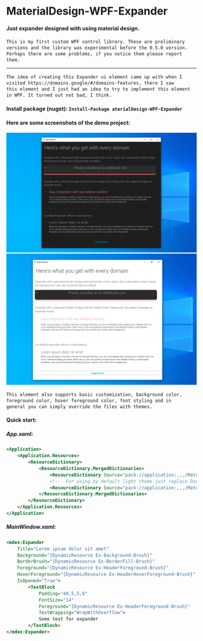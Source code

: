 # MaterialDesign-WPF-Expander
#### Just expander designed with using material design.

```
This is my first custom WPF control library. These are preliminary
versions and the library was experimental before the 0.5.0 version.
Perhaps there are some problems, if you notice them please report them.
```
---
```
The idea of creating this Expander ui element came up with when I
visited https://domains.google/#/domains-features, there I saw
this element and I just had an idea to try to implement this element
in WPF. It turned out not bad, I think.
```

#### Install package (nuget): `Install-Package aterialDesign-WPF-Expander`

#### Here are some screenshots of the demo project:

![](.github/MEDIA/DarkThemeDemo.png "Dark theme demo screenshot")
![](.github/MEDIA/LightThemeDemo.png "Light theme demo screenshot")

```
This element also supports basic customization, background color,
foreground color, hover foreground color, font styling and in
general you can simply override the files with themes.
```

#### Quick start:

##### App.xaml:

```xml
<Application>
    <Application.Resources>
        <ResourceDictionary>
            <ResourceDictionary.MergedDictionaries>
                <ResourceDictionary Source="pack://application:,,,/MaterialDesign-WPF-Expander;component/Resources/Icons/Icons.xaml" />
                <!--  For using by default light theme just replace DarkDictionary.xaml on LightDictionary.xaml  -->
                <ResourceDictionary Source="pack://application:,,,/MaterialDesign-WPF-Expander;component/Themes/DarkDictionary.xaml" />
            </ResourceDictionary.MergedDictionaries>
        </ResourceDictionary>
    </Application.Resources>
</Application>
```

##### MainWindow.xaml:

```xml
<mdex:Expander
    Title="Lorem ipsum dolor sit amet"
    Background="{DynamicResource Ex-Background-Brush}"
    BorderBrush="{DynamicResource Ex-BorderFill-Brush}"
    Foreground="{DynamicResource Ex-HeaderForeground-Brush}"
    HoverForeground="{DynamicResource Ex-HeaderHoverForeground-Brush}"
    IsOpened="True">
        <TextBlock
            Padding="40,5,5,0"
            FontSize="14"
            Foreground="{DynamicResource Ex-HeaderForeground-Brush}"
            TextWrapping="WrapWithOverflow">
            Some text for expander
        </TextBlock>
</mdex:Expander>
```